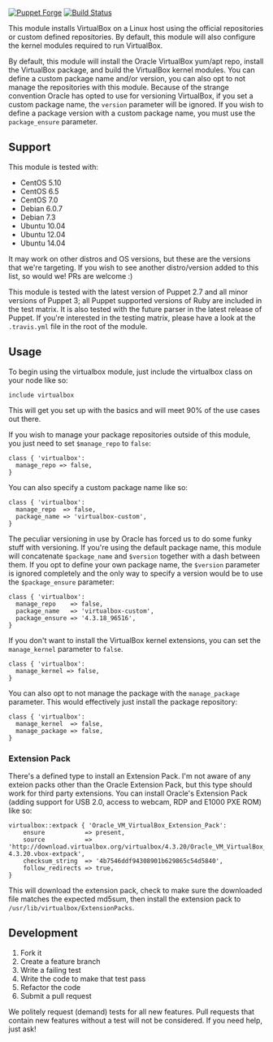[![Puppet Forge](http://img.shields.io/puppetforge/v/danzilio/virtualbox.svg)](https://forge.puppetlabs.com/danzilio/virtualbox) [![Build Status](https://travis-ci.org/danzilio/danzilio-virtualbox.svg)](https://travis-ci.org/danzilio/danzilio-virtualbox)

This module installs VirtualBox on a Linux host using the official repositories or custom defined repositories. By default, this module will also configure the kernel modules required to run VirtualBox.

By default, this module will install the Oracle VirtualBox yum/apt repo, install the VirtualBox package, and build the VirtualBox kernel modules. You can define a custom package name and/or version, you can also opt to not manage the repositories with this module. Because of the strange convention Oracle has opted to use for versioning VirtualBox, if you set a custom package name, the `version` parameter will be ignored. If you wish to define a package version with a custom package name, you must use the `package_ensure` parameter.

## Support

This module is tested with:

- CentOS 5.10
- CentOS 6.5
- CentOS 7.0
- Debian 6.0.7
- Debian 7.3
- Ubuntu 10.04
- Ubuntu 12.04
- Ubuntu 14.04

It may work on other distros and OS versions, but these are the versions that we're targeting. If you wish to see another distro/version added to this list, so would we! PRs are welcome :)

This module is tested with the latest version of Puppet 2.7 and all minor versions of Puppet 3; all Puppet supported versions of Ruby are included in the test matrix. It is also tested with the future parser in the latest release of Puppet. If you're interested in the testing matrix, please have a look at the `.travis.yml` file in the root of the module.

## Usage

To begin using the virtualbox module, just include the virtualbox class on your node like so:

	include virtualbox

This will get you set up with the basics and will meet 90% of the use cases out there.

If you wish to manage your package repositories outside of this module, you just need to set `$manage_repo` to `false`:

	class { 'virtualbox':
	  manage_repo => false,
	}

You can also specify a custom package name like so:

	class { 'virtualbox':
	  manage_repo  => false,
	  package_name => 'virtualbox-custom',
	}

The peculiar versioning in use by Oracle has forced us to do some funky stuff with versioning. If you're using the default package name, this module will concatenate `$package_name` and `$version` together with a dash between them. If you opt to define your own package name, the `$version` parameter is ignored completely and the only way to specify a version would be to use the `$package_ensure` parameter:

	class { 'virtualbox':
	  manage_repo    => false,
	  package_name   => 'virtualbox-custom',
	  package_ensure => '4.3.18_96516',
	}

If you don't want to install the VirtualBox kernel extensions, you can set the `manage_kernel` parameter to `false`.

	class { 'virtualbox':
	  manage_kernel => false,
	}

You can also opt to not manage the package with the `manage_package` parameter. This would effectively just install the package repository:

	class { 'virtualbox':
	  manage_kernel  => false,
	  manage_package => false,
	}

### Extension Pack

There's a defined type to install an Extension Pack. I'm not aware of any exteion packs other than the Oracle Extension Pack, but this type should work for third party extensions. You can install Oracle's Extension Pack (adding support for USB 2.0, access to webcam, RDP and E1000 PXE ROM) like so:

	virtualbox::extpack { 'Oracle_VM_VirtualBox_Extension_Pack':
		ensure           => present,
		source           => 'http://download.virtualbox.org/virtualbox/4.3.20/Oracle_VM_VirtualBox_Extension_Pack-4.3.20.vbox-extpack',
		checksum_string  => '4b7546ddf94308901b629865c54d5840',
		follow_redirects => true,
	}

This will download the extension pack, check to make sure the downloaded file matches the expected md5sum, then install the extension pack to `/usr/lib/virtualbox/ExtensionPacks`.

## Development

1. Fork it
2. Create a feature branch
3. Write a failing test
4. Write the code to make that test pass
5. Refactor the code
6. Submit a pull request

We politely request (demand) tests for all new features. Pull requests that contain new features without a test will not be considered. If you need help, just ask!
